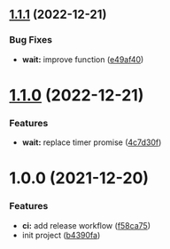 ## [1.1.1](https://github.com/drouian-m/express-chaos-middleware/compare/v1.1.0...v1.1.1) (2022-12-21)


### Bug Fixes

* **wait:** improve function ([e49af40](https://github.com/drouian-m/express-chaos-middleware/commit/e49af404dd07b42e71dc4314f75e8a8b86be894d))

# [1.1.0](https://github.com/drouian-m/express-chaos-middleware/compare/v1.0.0...v1.1.0) (2022-12-21)


### Features

* **wait:** replace timer promise ([4c7d30f](https://github.com/drouian-m/express-chaos-middleware/commit/4c7d30fcce67c7b841066800f04398d706d0538e))

# 1.0.0 (2021-12-20)


### Features

* **ci:** add release workflow ([f58ca75](https://github.com/drouian-m/express-chaos-middleware/commit/f58ca75d05a1c333a70075a64a08d3f4fb0080c2))
* init project ([b4390fa](https://github.com/drouian-m/express-chaos-middleware/commit/b4390fa24964e6ebd25e3f98d59872270467ca0e))
